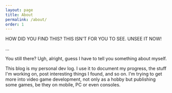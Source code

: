 ```yaml
---
layout: page
title: About
permalink: /about/
order: 1
---
```

HOW DID YOU FIND THIS? THIS ISN'T FOR YOU TO SEE. UNSEE IT NOW!

...

You still there? Ugh, alright, guess I have to tell you something about myself. 

This blog is my personal dev log. I use it to document my progress, the stuff I'm working on, post interesting things I found, and so on.
I'm trying to get more into video game development, not only as a hobby but publishing some games, be they on mobile, PC or even consoles.
